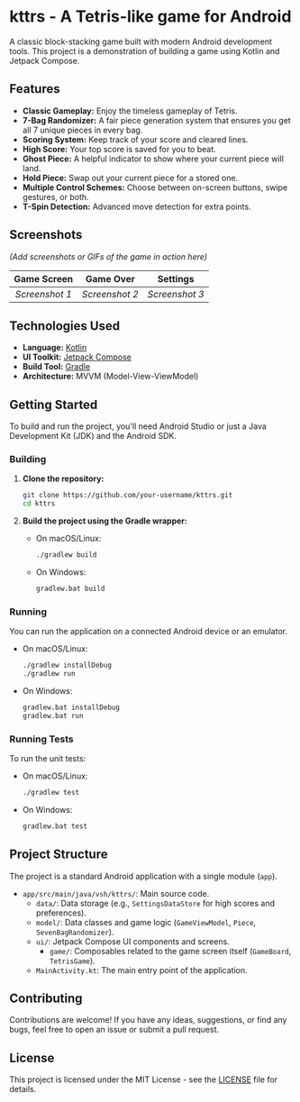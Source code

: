 # kttrs - A Tetris-like game for Android

A classic block-stacking game built with modern Android development tools. This project is a demonstration of building a game using Kotlin and Jetpack Compose.

## Features

*   **Classic Gameplay:** Enjoy the timeless gameplay of Tetris.
*   **7-Bag Randomizer:** A fair piece generation system that ensures you get all 7 unique pieces in every bag.
*   **Scoring System:** Keep track of your score and cleared lines.
*   **High Score:** Your top score is saved for you to beat.
*   **Ghost Piece:** A helpful indicator to show where your current piece will land.
*   **Hold Piece:** Swap out your current piece for a stored one.
*   **Multiple Control Schemes:** Choose between on-screen buttons, swipe gestures, or both.
*   **T-Spin Detection:** Advanced move detection for extra points.

## Screenshots

*(Add screenshots or GIFs of the game in action here)*

| Game Screen | Game Over | Settings |
| :---: | :---: | :---: |
| *Screenshot 1* | *Screenshot 2* | *Screenshot 3* |

## Technologies Used

*   **Language:** [Kotlin](https://kotlinlang.org/)
*   **UI Toolkit:** [Jetpack Compose](https://developer.android.com/jetpack/compose)
*   **Build Tool:** [Gradle](https://gradle.org/)
*   **Architecture:** MVVM (Model-View-ViewModel)

## Getting Started

To build and run the project, you'll need Android Studio or just a Java Development Kit (JDK) and the Android SDK.

### Building

1.  **Clone the repository:**
    ```bash
    git clone https://github.com/your-username/kttrs.git
    cd kttrs
    ```

2.  **Build the project using the Gradle wrapper:**
    *   On macOS/Linux:
        ```bash
        ./gradlew build
        ```
    *   On Windows:
        ```bash
        gradlew.bat build
        ```

### Running

You can run the application on a connected Android device or an emulator.

*   On macOS/Linux:
    ```bash
    ./gradlew installDebug
    ./gradlew run
    ```
*   On Windows:
    ```bash
    gradlew.bat installDebug
    gradlew.bat run
    ```

### Running Tests

To run the unit tests:

*   On macOS/Linux:
    ```bash
    ./gradlew test
    ```
*   On Windows:
    ```bash
    gradlew.bat test
    ```

## Project Structure

The project is a standard Android application with a single module (`app`).

*   `app/src/main/java/vsh/kttrs/`: Main source code.
    *   `data/`: Data storage (e.g., `SettingsDataStore` for high scores and preferences).
    *   `model/`: Data classes and game logic (`GameViewModel`, `Piece`, `SevenBagRandomizer`).
    *   `ui/`: Jetpack Compose UI components and screens.
        *   `game/`: Composables related to the game screen itself (`GameBoard`, `TetrisGame`).
    *   `MainActivity.kt`: The main entry point of the application.

## Contributing

Contributions are welcome! If you have any ideas, suggestions, or find any bugs, feel free to open an issue or submit a pull request.

## License

This project is licensed under the MIT License - see the [LICENSE](LICENSE) file for details.
